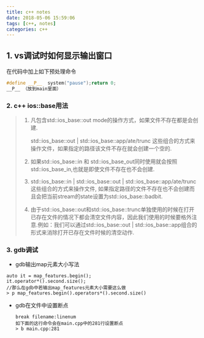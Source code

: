 ```yaml
---
title: c++ notes
date: 2018-05-06 15:59:06
tags: [c++, notes]
categories: c++
---
```


## 1. vs调试时如何显示输出窗口

在代码中加上如下预处理命令

```c++
#define __P__  system("pause");return 0;
__P__ （放到main里面）
```

<!--more-->

### 2. c++ ios::base用法

> 1. 凡包含std::ios_base::out mode的操作方式，如果文件不存在都是会创建.
>
> 		std::ios_base::out | std::ios_base::app/ate/trunc 这些组合的方式来操作文件，如果指定的路径该文件不存在就会创建一个空的.
>
> 2. 如果std::ios_base::in 和 std::ios_base_out同时使用就会按照 std::ios_base_in,也就是即使文件不存在也不会创建.
> 3. std::ios_base::in | std::ios_base::out | std::ios_base::app/ate/trunc 这些组合的方式来操作文件, 如果指定路径的文件不存在也不会创建而且会把当前stream的state设置为std::ios_base::badbit.
> 4. 由于std::ios_base::out和std::ios_base::trunc单独使用的时候在打开已存在文件的情况下都会清空文件内容，因此我们使用的时候要格外注意.例如：我们可以通过std::ios_base::out | std::ios_base::app组合的形式来消除打开已存在文件时候的清空动作.

### 3. gdb调试

- gdb输出map元素大小写法

```shell
auto it = map_features.begin();
it.operator*().second.size();
//那么在gdb中若输出map_features元素大小需要这么做
> p map_features.begin().operators*().second.size()
```

- gdb在文件中设置断点

  ```shell
  break filename:linenum
  如下面的这行命令会在main.cpp中的281行设置断点
  > b main.cpp:281
  ```

  ​


​		